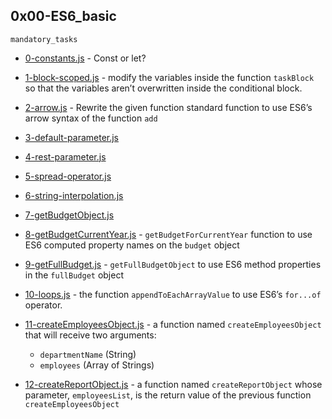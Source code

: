 ## 0x00-ES6_basic

`mandatory_tasks`

* [0-constants.js]() - Const or let?
* [1-block-scoped.js]() - modify the variables inside the function `taskBlock` so that the variables aren’t overwritten inside the conditional block.
* [2-arrow.js]() - Rewrite the given function standard function to use ES6’s arrow syntax of the function `add`
* [3-default-parameter.js]() 
* [4-rest-parameter.js]()
* [5-spread-operator.js]()
* [6-string-interpolation.js]()
* [7-getBudgetObject.js]()
* [8-getBudgetCurrentYear.js]() - `getBudgetForCurrentYear` function to use ES6 computed property names on the `budget` object
* [9-getFullBudget.js]() - `getFullBudgetObject` to use ES6 method properties in the `fullBudget` object
* [10-loops.js]() - the function `appendToEachArrayValue` to use ES6’s `for...of` operator.
* [11-createEmployeesObject.js]() - a function named `createEmployeesObject` that will receive two arguments:

	- `departmentName` (String)
	- `employees` (Array of Strings)
* [12-createReportObject.js]() -  a function named `createReportObject` whose parameter, `employeesList`, is the return value of the previous function `createEmployeesObject`
